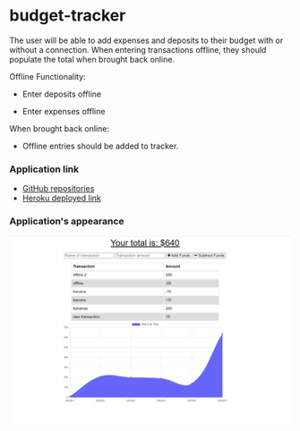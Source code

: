 # budget-tracker

The user will be able to add expenses and deposits to their budget with or without a connection. When entering transactions offline, they should populate the total when brought back online.

Offline Functionality:

  * Enter deposits offline

  * Enter expenses offline

When brought back online:

  * Offline entries should be added to tracker.

### Application link

* [GitHub repositories](https://github.com/mugich/budget-tracker)
* [Heroku deployed link](https://warm-journey-51326.herokuapp.com/)


### Application's appearance
![screenshot](./public/images/budget.png)


